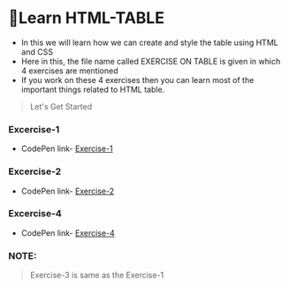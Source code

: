 

<h1> 📘Learn HTML-TABLE</h1>

- In this we will learn how we can create and style the table using HTML and CSS
- Here in this, the file name called EXERCISE ON TABLE is given in which 4 exercises are mentioned
- If you work on these 4 exercises then you can learn most of the important things related to HTML table.

> Let's Get Started

### Excercise-1
- CodePen link- [Exercise-1](https://codepen.io/vinayak9669/pen/BaGLxqN)

### Excercise-2
- CodePen link- [Exercise-2](https://codepen.io/vinayak9669/pen/zYMKLGO)

### Excercise-4
- CodePen link- [Exercise-4](https://codepen.io/vinayak9669/pen/mdQrjzL)

### NOTE:
> Exercise-3 is same as the Exercise-1






 
